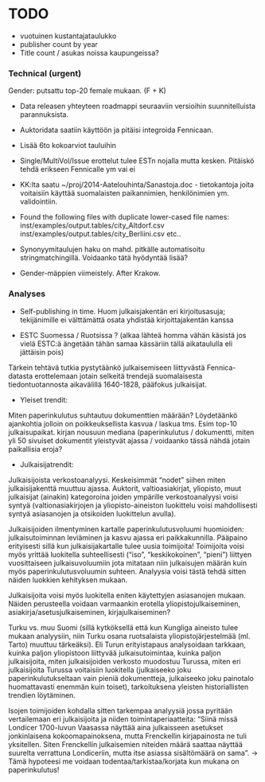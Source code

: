 TODO
==========

- vuotuinen kustantajataulukko
- publisher count by year
- Title count / asukas noissa kaupungeissa?



### Technical (urgent)

Gender: putsattu top-20 female mukaan. (F + K)

- Data releasen yhteyteen roadmappi seuraaviin versioihin
  suunnitelluista parannuksista.

- Auktoridata saatiin käyttöön ja pitäisi integroida Fennicaan.

- Lisää 6to kokoarviot tauluihin

- Single/MultiVol/Issue erottelut tulee ESTn nojalla mutta
  kesken. Pitäiskö tehdä erikseen Fennicalle ym vai ei

- KK:lta saatu ~/proj/2014-Aatelouhinta/Sanastoja.doc - tietokantoja
  joita voitaisiin käyttää suomalaisten paikannimien, henkilönimien
  ym. validointiin.

- Found the following files with duplicate lower-cased file names:
  inst/examples/output.tables/city_Altdorf.csv
  inst/examples/output.tables/city_Berliini.csv
  etc..

- Synonyymitaulujen haku on mahd. pitkälle automatisoitu
  stringmatchingillä. Voidaanko tätä hyödyntää lisää?
  
- Gender-mäppien viimeistely. After Krakow.


### Analyses

- Self-publishing in time. Huom julkaisjakentän eri kirjoitusasuja;
  tekijänimille ei välttämättä osata yhdistää kirjoittajakentän kanssa

- ESTC Suomessa / Ruotsissa ? (alkaa lähteä homma vähän käsistä jos
  vielä ESTC:ä ängetään tähän samaa kässäriin tällä aikataululla eli
  jättäisin pois)


Tärkein tehtävä tutkia pystytäänkö julkaisemiseen liittyvästä
Fennica-datasta erottelemaan jotain selkeitä trendejä suomalaisesta
tiedontuotannosta aikavälillä 1640-1828, pääfokus julkaisijat.

* Yleiset trendit:

Miten paperinkulutus suhtautuu dokumenttien määrään? Löydetäänkö
ajankohtia jolloin on poikkeuksellista kasvua / laskua tms. Esim
top-10 julkaisupaikat. kirjan nousuun mediana (paperinkulutus /
dokumentti, miten yli 50 sivuiset dokumentit yleistyvät ajassa /
voidaanko tässä nähdä jotain paikallisia eroja?

* Julkaisijatrendit:

Julkaisijoista verkostoanalyysi. Keskeisimmät “nodet” siihen miten
julkaisijakenttä muuttuu ajassa. Auktorit, valtioasiakirjat,
yliopisto, muut julkaisijat (ainakin) kategoroina joiden ympärille
verkostoanalyysi voisi syntyä (valtionasiakirjojen ja
yliopisto-aineiston luokittelu voisi mahdollisesti syntyä asiasanojen
ja otsikoiden luokittelun avulla).

Julkaisijoiden ilmentyminen kartalle paperinkulutusvoluumi huomioiden:
julkaisutoiminnan leviäminen ja kasvu ajassa eri
paikkakunnilla. Pääpaino erityisesti sillä kun julkaisijakartalle
tulee uusia toimijoita! Toimijoita voisi myös yrittää luokitella
suhteellisesti (“iso”, “keskikokoinen”, “pieni”) liittyen
vuosittaiseen julkaisuvoluumiin jota mitataan niin julkaisujen määrän
kuin myös paperinkulutusvoluumin suhteen. Analyysia voisi tästä tehdä
sitten näiden luokkien kehityksen mukaan.

Julkaisijoita voisi myös luokitella eniten käytettyjen asiasanojen
mukaan. Näiden perusteella voidaan varmaankin erotella
yliopistojulkaiseminen, asiakirja/asetusjulkaiseminen,
kirjajulkaiseminen?

Turku vs. muu Suomi (sillä kytköksellä että kun Kungliga aineisto
tulee mukaan analyysiin, niin Turku osana ruotsalaista
yliopistojärjestelmää (ml. Tarto) muuttuu tärkeäksi). Eli Turun
erityistapaus analysoidaan tarkkaan, kuinka paljon yliopistoon
liittyvää julkaisutoimintaa, kuinka paljon julkaisijoita, miten
julkaisijoiden verkosto muodostuu Turussa, miten eri julkaisijoita
Turussa voitaisiin luokitella (julkaiseeko joku paperinkulutukseltaan
vain pieniä dokumentteja, julkaiseeko joku painotalo huomattavasti
enemmän kuin toiset), tarkoituksena yleisten historiallisten trendien
löytäminen.

Isojen toimijoiden kohdalla sitten tarkempaa analyysiä jossa pyritään
vertailemaan eri julkaisijoita ja niiden toimintaperiaatteita: “Siinä
missä Londicer 1700-luvun Vaasassa näyttää aina julkaisseen asetukset
jonkinlaisena kokoomapainoksena, mutta Frenckellin kirjapainosta ne
tuli yksitellen. Siten Frenckellin julkaisemien niteiden määrä saattaa
näyttää suurelta verrattuna Londiceriin, mutta itse asiassa
sisältömäärä on sama”. → Tämä hypoteesi me voidaan
todentaa/tarkistaa/korjata kun mukana on paperinkulutus!

